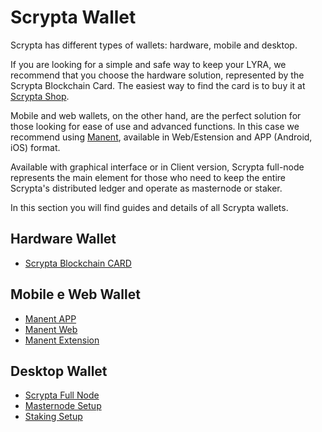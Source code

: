 # Scrypta Wallet

Scrypta has different types of wallets: hardware, mobile and desktop.

If you are looking for a simple and safe way to keep your LYRA, we recommend that you choose the hardware solution, represented by the Scrypta Blockchain Card.
The easiest way to find the card is to buy it at [Scrypta Shop](https://scrypta.shop).

Mobile and web wallets, on the other hand, are the perfect solution for those looking for ease of use and advanced functions. In this case we recommend using [Manent](https://manent.app), available in Web/Estension and APP (Android, iOS) format.

Available with graphical interface or in Client version, Scrypta full-node represents the main element for those who need to keep the entire Scrypta's distributed ledger  and operate as masternode or staker. 

In this section you will find guides and details of all Scrypta wallets.

## Hardware Wallet

- [Scrypta Blockchain CARD](hardware.md)

## Mobile e Web Wallet

- [Manent APP](manent-app.md)
- [Manent Web](manent-web.md)
- [Manent Extension](extension.md)

## Desktop Wallet

- [Scrypta Full Node](fullnode.md)
- [Masternode Setup](../masternode-setup/start.md)
- [Staking Setup](../staking-setup/start.md)